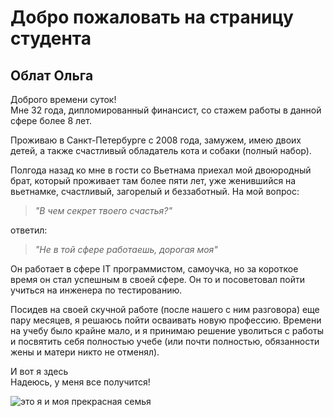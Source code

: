 # Добро пожаловать на страницу студента

## Облат Ольга

Доброго времени суток!   
Мне 32 года, дипломированный финансист, со стажем работы в данной сфере более 8 лет.

Проживаю в Санкт-Петербурге с 2008 года, замужем, имею двоих детей, а также счастливый обладатель кота и собаки (полный набор).

Полгода назад ко мне в гости со Вьетнама приехал мой двоюродный брат, который проживает там более пяти лет, уже женившийся на вьетнамке, счастливый, загорелый и беззаботный. На мой вопрос: 
> *"В чем секрет твоего счастья?"*

ответил: 

> *"Не в той сфере работаешь, дорогая моя"*

Он работает в сфере IT программистом, самоучка, но за короткое время он стал успешным в своей сфере. Он то и посоветовал пойти учиться на инженера по тестированию.

Посидев на своей скучной работе (после нашего с ним разговора) еще пару месяцев, я решаюсь пойти осваивать новую профессию. Времени на учебу было крайне мало, и я принимаю решение уволиться с работы и посвятить себя полностью учебе (или почти полностью, обязанности жены и матери никто не отменял).

И вот я здесь   
Надеюсь, у меня все получится!

![это я и моя прекрасная семья](https://github.com/OAOblat/about-me/blob/main/IMG_9045.jpeg)
